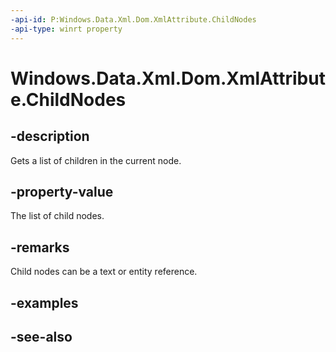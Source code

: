 ```yaml
---
-api-id: P:Windows.Data.Xml.Dom.XmlAttribute.ChildNodes
-api-type: winrt property
---
```


<!-- Property syntax
public Windows.Data.Xml.Dom.XmlNodeList ChildNodes { get; }
-->

# Windows.Data.Xml.Dom.XmlAttribute.ChildNodes

## -description
Gets a list of children in the current node.

## -property-value
The list of child nodes.

## -remarks
Child nodes can be a text or entity reference.

## -examples

## -see-also
